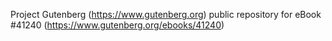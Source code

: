 Project Gutenberg (https://www.gutenberg.org) public repository for eBook #41240 (https://www.gutenberg.org/ebooks/41240)
